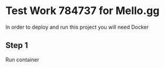 # Test Work 784737 for Mello.gg

In order to deploy and run this project you will need Docker

## Step 1

Run container

